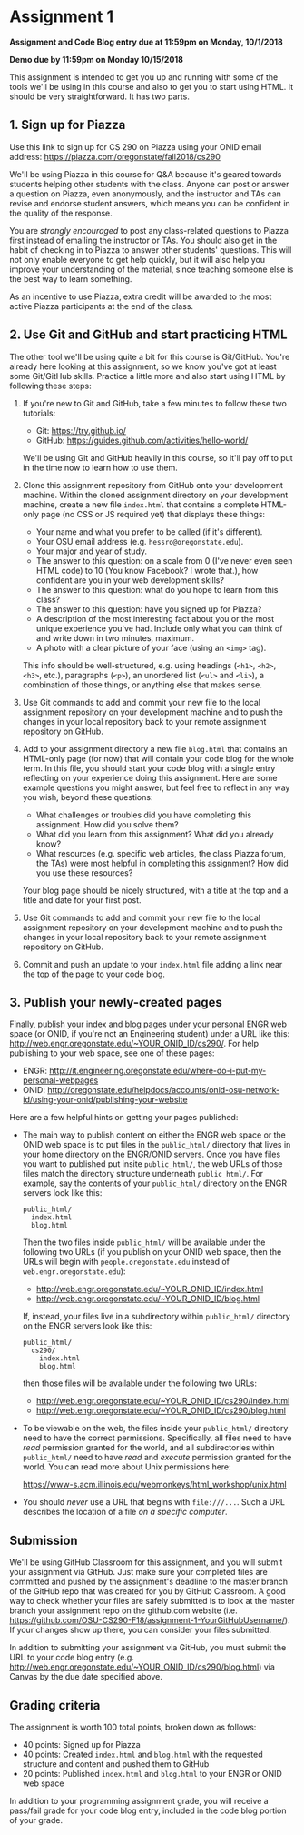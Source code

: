 # Assignment 1
**Assignment and Code Blog entry due at 11:59pm on Monday, 10/1/2018**

**Demo due by 11:59pm on Monday 10/15/2018**

This assignment is intended to get you up and running with some of the tools we'll be using in this course and also to get you to start using HTML.  It should be very straightforward.  It has two parts.

## 1. Sign up for Piazza

Use this link to sign up for CS 290 on Piazza using your ONID email address: https://piazza.com/oregonstate/fall2018/cs290

We'll be using Piazza in this course for Q&A because it's geared towards students helping other students with the class.  Anyone can post or answer a question on Piazza, even anonymously, and the instructor and TAs can revise and endorse student answers, which means you can be confident in the quality of the response.

You are *strongly encouraged* to post any class-related questions to Piazza first instead of emailing the instructor or TAs.  You should also get in the habit of checking in to Piazza to answer other students' questions.  This will not only enable everyone to get help quickly, but it will also help you improve your understanding of the material, since teaching someone else is the best way to learn something.

As an incentive to use Piazza, extra credit will be awarded to the most active Piazza participants at the end of the class.

## 2. Use Git and GitHub and start practicing HTML

The other tool we'll be using quite a bit for this course is Git/GitHub.  You're already here looking at this assignment, so we know you've got at least some Git/GitHub skills.  Practice a little more and also start using HTML by following these steps:

1. If you're new to Git and GitHub, take a few minutes to follow these two tutorials:
    * Git: https://try.github.io/
    * GitHub: https://guides.github.com/activities/hello-world/

    We'll be using Git and GitHub heavily in this course, so it'll pay off to put in the time now to learn how to use them.

2. Clone this assignment repository from GitHub onto your development machine. Within the cloned assignment directory on your development machine, create a new file `index.html` that contains a complete HTML-only page (no CSS or JS required yet) that displays these things:
    * Your name and what you prefer to be called (if it's different).
    * Your OSU email address (e.g. `hessro@oregonstate.edu`).
    * Your major and year of study.
    * The answer to this question: on a scale from 0 (I've never even seen HTML code) to 10 (You know Facebook? I wrote that.), how confident are you in your web development skills?
    * The answer to this question: what do you hope to learn from this class?
    * The answer to this question: have you signed up for Piazza?
    * A description of the most interesting fact about you or the most unique experience you've had.  Include only what you can think of and write down in two minutes, maximum.
    * A photo with a clear picture of your face (using an `<img>` tag).

    This info should be well-structured, e.g. using headings (`<h1>`, `<h2>`, `<h3>`, etc.), paragraphs (`<p>`), an unordered list (`<ul>` and `<li>`), a combination of those things, or anything else that makes sense.

3. Use Git commands to add and commit your new file to the local assignment repository on your development machine and to push the changes in your local repository back to your remote assignment repository on GitHub.

4. Add to your assignment directory a new file `blog.html` that contains an HTML-only page (for now) that will contain your code blog for the whole term.  In this file, you should start your code blog with a single entry reflecting on your experience doing this assignment.  Here are some example questions you might answer, but feel free to reflect in any way you wish, beyond these questions:
    * What challenges or troubles did you have completing this assignment.  How did you solve them?
    * What did you learn from this assignment?  What did you already know?
    * What resources (e.g. specific web articles, the class Piazza forum, the TAs) were most helpful in completing this assignment?  How did you use these resources?

    Your blog page should be nicely structured, with a title at the top and a title and date for your first post.

5. Use Git commands to add and commit your new file to the local assignment repository on your development machine and to push the changes in your local repository back to your remote assignment repository on GitHub.

6. Commit and push an update to your `index.html` file adding a link near the top of the page to your code blog.

## 3. Publish your newly-created pages

Finally, publish your index and blog pages under your personal ENGR web space (or ONID, if you're not an Engineering student) under a URL like this: http://web.engr.oregonstate.edu/~YOUR_ONID_ID/cs290/.  For help publishing to your web space, see one of these pages:
  * ENGR: http://it.engineering.oregonstate.edu/where-do-i-put-my-personal-webpages
  * ONID: http://oregonstate.edu/helpdocs/accounts/onid-osu-network-id/using-your-onid/publishing-your-website

Here are a few helpful hints on getting your pages published:

  * The main way to publish content on either the ENGR web space or the ONID web space is to put files in the `public_html/` directory that lives in your home directory on the ENGR/ONID servers.  Once you have files you want to published put insite `public_html/`, the web URLs of those files match the directory structure underneath `public_html/`.  For example, say the contents of your `public_html/` directory on the ENGR servers look like this:

      ```
      public_html/
        index.html
        blog.html
      ```

    Then the two files inside `public_html/` will be available under the following two URLs (if you publish on your ONID web space, then the URLs will begin with `people.oregonstate.edu` instead of `web.engr.oregonstate.edu`):

      * http://web.engr.oregonstate.edu/~YOUR_ONID_ID/index.html
      * http://web.engr.oregonstate.edu/~YOUR_ONID_ID/blog.html

    If, instead, your files live in a subdirectory within `public_html/` directory on the ENGR servers look like this:

      ```
      public_html/
        cs290/
          index.html
          blog.html
      ```

    then those files will be available under the following two URLs:

      * http://web.engr.oregonstate.edu/~YOUR_ONID_ID/cs290/index.html
      * http://web.engr.oregonstate.edu/~YOUR_ONID_ID/cs290/blog.html

  * To be viewable on the web, the files inside your `public_html/` directory need to have the correct permissions.  Specifically, all files need to have *read* permission granted for the world, and all subdirectories within `public_html/` need to have *read* and *execute* permission granted for the world.  You can read more about Unix permissions here:

      https://www-s.acm.illinois.edu/webmonkeys/html_workshop/unix.html

  * You should *never* use a URL that begins with `file:///...`.  Such a URL describes the location of a file *on a specific computer*.


## Submission

We'll be using GitHub Classroom for this assignment, and you will submit your assignment via GitHub.  Just make sure your completed files are committed and pushed by the assignment's deadline to the master branch of the GitHub repo that was created for you by GitHub Classroom.  A good way to check whether your files are safely submitted is to look at the master branch your assignment repo on the github.com website (i.e. https://github.com/OSU-CS290-F18/assignment-1-YourGitHubUsername/). If your changes show up there, you can consider your files submitted.

In addition to submitting your assignment via GitHub, you must submit the URL to your code blog entry (e.g. http://web.engr.oregonstate.edu/~YOUR_ONID_ID/cs290/blog.html) via Canvas by the due date specified above.

## Grading criteria

The assignment is worth 100 total points, broken down as follows:
* 40 points: Signed up for Piazza
* 40 points: Created `index.html` and `blog.html` with the requested structure and content and pushed them to GitHub
* 20 points: Published `index.html` and `blog.html` to your ENGR or ONID web space

In addition to your programming assignment grade, you will receive a pass/fail grade for your code blog entry, included in the code blog portion of your grade.
